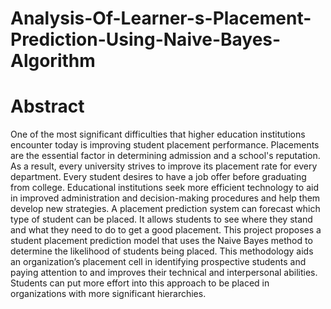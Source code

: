 # Analysis-Of-Learner-s-Placement-Prediction-Using-Naive-Bayes-Algorithm
# Abstract
One of the most significant difficulties that higher education institutions encounter today is improving student placement performance. Placements are the essential factor in determining admission and a school's reputation. As a result, every university strives to improve its placement rate for every department. Every student desires to have a job offer before graduating from college. Educational institutions seek more efficient technology to aid in improved administration and decision-making procedures and help them develop new strategies. A placement prediction system can forecast which type of student can be placed. It allows students to see where they stand and what they need to do to get a good placement.
This project proposes a student placement prediction model that uses the Naive Bayes method to determine the likelihood of students being placed. This methodology aids an organization’s placement cell in identifying prospective students and paying attention to and improves their technical and interpersonal abilities. Students can put more effort into this approach to be placed in organizations with more significant hierarchies.
